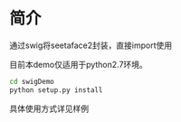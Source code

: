# 简介

通过swig将seetaface2封装，直接import使用

目前本demo仅适用于python2.7环境。

```bash
cd swigDemo
python setup.py install
```

具体使用方式详见样例
